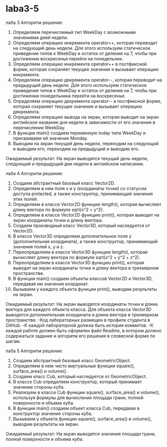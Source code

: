 # laba3-5
лаба 3
Алгоритм решения:

1. Определяем перечислимый тип WeekDay с возможными значениями дней недели.
2. Определяем операцию инкремента operator++, которая переводит на следующий день недели. Для этого используем статическое приведение типов к WeekDay и остаток от деления на 7, чтобы при достижении воскресенья перейти на понедельник.
3. Определяем операцию инкремента operator++ в постфиксной форме, которая сохраняет текущее значение и вызывает операцию инкремента.
4. Определяем операцию декремента operator--, которая переводит на предыдущий день недели. Для этого используем статическое приведение типов к WeekDay и остаток от деления на 7, чтобы при достижении понедельника перейти на воскресенье.
5. Определяем операцию декремента operator-- в постфиксной форме, которая сохраняет текущее значение и вызывает операцию декремента.
6. Определяем операцию вывода на экран, которая выводит на экран английское название дня недели в зависимости от его значения в перечислении WeekDay.
7. В функции main() создаем переменную today типа WeekDay и присваиваем ей значение Monday.
8. Выводим на экран текущий день недели, переходим на следующий и выводим его, переходим на предыдущий и выводим его.

Ожидаемый результат:
На экран выводятся текущий день недели, следующий и предыдущий дни недели в английском написании.

лаба 4
Алгоритм решения:

1. Создаем абстрактный базовый класс Vector2D.
2. Определяем в нем поля x и y (координаты точки) со статусом доступа protected, а также конструктор, принимающий значения этих полей.
3. Определяем в классе Vector2D функцию length(), которая вычисляет длину вектора по формуле sqrt(x^2 + y^2).
4. Определяем в классе Vector2D функцию print(), которая выводит на экран координаты точки и длину вектора.
5. Создаем производный класс Vector3D, который наследуется от Vector2D.
6. В классе Vector3D определяем дополнительное поле z (дополнительная координата), а также конструктор, принимающий значения полей x, y и z.
7. Переопределяем в классе Vector3D функцию length(), которая вычисляет длину вектора по формуле sqrt(x^2 + y^2 + z^2).
8. Переопределяем в классе Vector3D функцию print(), которая выводит на экран координаты точки и длину вектора в трехмерном пространстве.
9. В функции main() создаем объекты классов Vector2D и Vector3D, передавая им значения координат.
10. Вызываем у каждого объекта функции print(), выводим результаты на экран.

Ожидаемый результат:
На экран выводятся координаты точки и длина вектора для каждого объекта класса. Для объекта класса Vector3D выводится дополнительная координата и длина вектора в трехмерном пространстве.
-Код лабораторных размещен в профиле студента в GitHub. 
-К каждой лабораторной должна быть история коммитов. 
-К каждой работе должен быть оформлен файл Readme, в котором должно содержаться задание и алгоритм его решения в словесной форме по шагам.

лаба 5
Алгоритм решения:

1. Создаем абстрактный базовый класс GeometricObject.
2. Определяем в нем чисто виртуальные функции square(), surface_area() и volume().
3. Создаем класс Cub, который наследуется от GeometricObject.
4. В классе Cub определяем конструктор, который принимает значение стороны куба.
5. Реализуем в классе Cub функции square(), surface_area() и volume(), используя формулы для вычисления площади грани, полной поверхности и объема куба.
6. В функции main() создаем объект класса Cub, передавая в конструктор значение стороны куба.
7. Вызываем у объекта функции square(), surface_area() и volume(), выводим результаты на экран.

Ожидаемый результат:
На экран выводятся значения площади грани, полной поверхности и объема куба.
